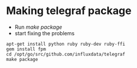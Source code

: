 # Making telegraf package

* Run *make package*
* start fixing the problems

```
apt-get install python ruby ruby-dev ruby-ffi
gem install fpm
cd /opt/go/src/github.com/influxdata/telegraf
make package
```
